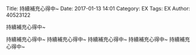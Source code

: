 Title: 持續補充心得中~
Date: 2017-01-13 14:01
Category: EX
Tags: EX
Author: 40523122

 持續補充心得中~
<!-- PELICAN_END_SUMMARY -->
持續補充心得中~
持續補充心得中~
持續補充心得中~
持續補充心得中~
持續補充心得中~